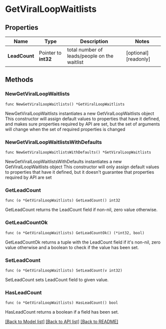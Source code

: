 # GetViralLoopWaitlists

## Properties

Name | Type | Description | Notes
------------ | ------------- | ------------- | -------------
**LeadCount** | Pointer to **int32** | total number of leads/people on the waitlist | [optional] [readonly] 

## Methods

### NewGetViralLoopWaitlists

`func NewGetViralLoopWaitlists() *GetViralLoopWaitlists`

NewGetViralLoopWaitlists instantiates a new GetViralLoopWaitlists object
This constructor will assign default values to properties that have it defined,
and makes sure properties required by API are set, but the set of arguments
will change when the set of required properties is changed

### NewGetViralLoopWaitlistsWithDefaults

`func NewGetViralLoopWaitlistsWithDefaults() *GetViralLoopWaitlists`

NewGetViralLoopWaitlistsWithDefaults instantiates a new GetViralLoopWaitlists object
This constructor will only assign default values to properties that have it defined,
but it doesn't guarantee that properties required by API are set

### GetLeadCount

`func (o *GetViralLoopWaitlists) GetLeadCount() int32`

GetLeadCount returns the LeadCount field if non-nil, zero value otherwise.

### GetLeadCountOk

`func (o *GetViralLoopWaitlists) GetLeadCountOk() (*int32, bool)`

GetLeadCountOk returns a tuple with the LeadCount field if it's non-nil, zero value otherwise
and a boolean to check if the value has been set.

### SetLeadCount

`func (o *GetViralLoopWaitlists) SetLeadCount(v int32)`

SetLeadCount sets LeadCount field to given value.

### HasLeadCount

`func (o *GetViralLoopWaitlists) HasLeadCount() bool`

HasLeadCount returns a boolean if a field has been set.


[[Back to Model list]](../README.md#documentation-for-models) [[Back to API list]](../README.md#documentation-for-api-endpoints) [[Back to README]](../README.md)


